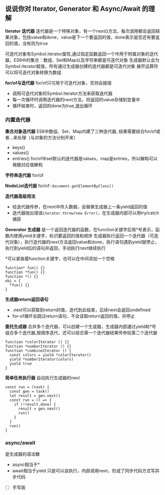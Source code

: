 ## 说说你对 Iterator, Generator 和 Async/Await 的理解
**Iterator 迭代器**
迭代器是一个特殊对象，有一个next()方法，每次调用都会返回结果对象，包括value和done，value是下一个要返回的值，done表示是否还有要返回的值，没有则为true

可迭代对象有Symbol.iterator属性,通过指定函数返回一个作用于附属对象的迭代器，ES6中的集合：数组、Set和Map以及字符串都是可迭代对象
生成器默认会为Symbol.iterator赋值，所有通过生成器创建的迭代器都是可迭代对象
展开运算符可以将可迭代对象转换为数组

**for/of与迭代器**
for/of只可用于可迭代对象，否则会报错
- 调用可迭代对象的Symbol.iterator方法来获取迭代器
- 每一次循环时调用迭代器的next方法，将返回的value存储到变量中
- 循环结束时，返回的done为true,退出循环

### 内置迭代器
**集合对象迭代器**
ES6中数组、Set、Map内建了三种迭代器, 结果需要结合for/of或者...来处理（与对象的方法分别开来）
- keys()
- values()
- entries()
for/of中set默认的迭代器是values，map是entries，所以解构可以根据对应值解构

**字符串迭代器**
for/of

**NodeList迭代器**
for/of: `document.getElementByClass()`

**迭代器高级用法**
- 给迭代器传参，在next中传入数据，会替换生成器上一条yield返回的值
- 迭代器抛出错误`iterator.throw(new Error)`，在生成器内部可以用try/catch捕获

**Generator 生成器**
是一个返回迭代器的函数，在function关键字后用*号表示，函数内使用yield关键字，标识要返回的值和顺序
生成器执行返回一个迭代器（可迭代对象），执行迭代器的next方法返回value和done，执行语句遇到yield就停止，执行到yield后的语句并返回，手动执行next继续执行

*可以紧挨着function关键字，也可以在中间添加一个空格
```js{4}
function* fun() {}
function *fun() {}
function *() {}
obj = {
  *fun() {}
}
```
**生成器return返回语句**
- .next可以获取到return的值，迭代到此结束，后续next会返回undefined
- for-of循环会跳过return语句，不会读取return返回的值，并停止

**委托生成器**
合并多个迭代器，可以创建一个生成器，生成器内部通过yield和*号组合多个迭代器,按顺序迭代，还可以结合第一个迭代器结果传参给第二个迭代器
```js{4}
function *colorIterator () {}
function *numberIterator () {}
function *combineIterator () {
  const colors = yield *colorIterator()
  yield *numberIterator(colors)
  yield true
}
```

**简单任务执行器**
自动执行生成器的next
```js{4}
const run = (task) {
  const gen = task()
  let result = gen.next()
  const run = () => {
    if (!result.done) {
      result = gen.next()
      run()
    }
  }
  run()
}
```
### async/await
是生成器的语法糖
- async相当于*
- await相当于yield
只是可以自执行，内部调用next，形成了同步代码方式写异步代码

- [ ] 手写版